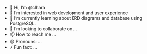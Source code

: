 - 👋 Hi, I’m @clhara
- 👀 I’m interested in web development and user experience 
- 🌱 I’m currently learning about ERD diagrams and database using PostgreSQL.
- 💞️ I’m looking to collaborate on ...
- 📫 How to reach me ...
- 😄 Pronouns: ...
- ⚡ Fun fact: ...

<!---
clhara/clhara is a ✨ special ✨ repository because its `README.md` (this file) appears on your GitHub profile.
You can click the Preview link to take a look at your changes.
--->
